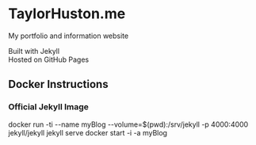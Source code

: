 # TaylorHuston.me

My portfolio and information website

Built with Jekyll<br />
Hosted on GitHub Pages

## Docker Instructions
### Official Jekyll Image

docker run -ti --name myBlog --volume=$(pwd):/srv/jekyll -p 4000:4000  jekyll/jekyll jekyll serve
docker start -i -a myBlog